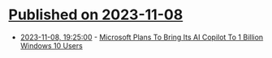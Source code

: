# [Published on 2023-11-08](index.md)

* [2023-11-08, 19:25:00](https://tech.slashdot.org/story/23/11/08/1925259/microsoft-plans-to-bring-its-ai-copilot-to-1-billion-windows-10-users?utm_source=rss1.0mainlinkanon&utm_medium=feed) - [Microsoft Plans To Bring Its AI Copilot To 1 Billion Windows 10 Users](https://tech.slashdot.org/story/23/11/08/1925259/microsoft-plans-to-bring-its-ai-copilot-to-1-billion-windows-10-users?utm_source=rss1.0mainlinkanon&utm_medium=feed)
